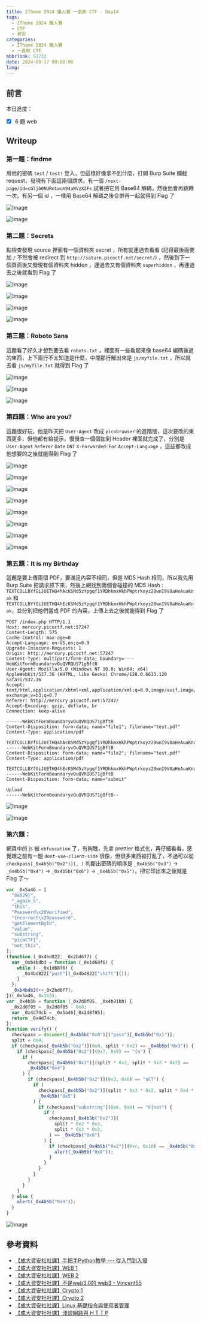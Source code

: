 ```yaml
---
title: IThome 2024 鐵人賽 一直刷 CTF - Day14
tags:
  - IThome 2024 鐵人賽
  - CTF
  - 資安
categories:
  - IThome 2024 鐵人賽
  - 一直刷 CTF
abbrlink: 53732
date: 2024-09-17 00:00:00
lang:
---
```


## 前言

本日進度：

- [x] 6 題 web

<!--more-->

## Writeup

### 第一題：findme

用他的密碼 `test` / `test!` 登入，但這樣好像拿不到什麼，打開 Burp Suite 攔截 request，發現有下面這兩個請求，有一個 `/next-page/id=cGljb0NURntwcm94aWVzX2Fs` 試著把它用 Base64 解碼，然後他會再跳轉一次，有另一個 id ，一樣用 Base64 解碼之後合併再一起就得到 Flag 了

![Image](https://i.imgur.com/JurqiNi.png)

![Image](https://i.imgur.com/8N2c80l.png)

### 第二題：Secrets

點檢查發現 source 裡面有一個資料夾 secret ，所有就連過去看看 (記得最後面要加 `/` 不然會被 redirect 到 `http://saturn.picoctf.net/secret/`) ，然後到下一個頁面後又發現有個資料夾 hidden ，連過去又有個資料夾 `superhidden` ，再連過去之後就看到 Flag 了

![Image](https://i.imgur.com/NnVrlp7.png)

![Image](https://i.imgur.com/UCD9hZ5.png)

![Image](https://i.imgur.com/3ZdYj17.png)

![Image](https://i.imgur.com/YVO0WGz.png)

### 第三題：Roboto Sans

這題看了好久才想到要去看 `robots.txt` ，裡面有一些看起來像 base64 編碼後過的東西，上下兩行不太知道是什麼，中間那行解出來是 `js/myfile.txt` ，所以就去看 `js/myfile.txt` 就得到 Flag 了

![Image](https://i.imgur.com/zdJtIB2.png)

![Image](https://i.imgur.com/acGFowS.png)

![Image](https://i.imgur.com/HdWPVny.png)

### 第四題：Who are you?

這題很好玩，他是昨天把 `User-Agent` 改成 `picobrowser` 的進階版，這次要改的東西更多，但他都有給提示，慢慢查一個個加到 Header 裡面就完成了，分別是 `User-Agent` `Referer` `Date`  `DNT` `X-Forwarded-For` `Accept-Language` ，這些都改成他想要的之後就能得到 Flag 了

![Image](https://i.imgur.com/D0TWN28.png)

![Image](https://i.imgur.com/aGCEPCf.png)

![Image](https://i.imgur.com/jxwsbkn.png)

![Image](https://i.imgur.com/0KYHVMt.png)

![Image](https://i.imgur.com/gUxGPKj.png)

![Image](https://i.imgur.com/6xnFkJB.png)

![Image](https://i.imgur.com/P6e6nSb.png)

![Image](https://i.imgur.com/rVhV8iN.png)

### 第五題：It is my Birthday

這題是要上傳兩個 PDF，要滿足內容不相同，但是 MD5 Hash 相同，所以我先用 Burp Suite 把請求抓下來，然後上網找到兩個會碰撞的 MD5 Hash : `TEXTCOLLBYfGiJUETHQ4hAcKSMd5zYpgqf1YRDhkmxHkhPWptrkoyz28wnI9V0aHeAuaKnak` 和 `TEXTCOLLBYfGiJUETHQ4hEcKSMd5zYpgqf1YRDhkmxHkhPWptrkoyz28wnI9V0aHeAuaKnak`，並分別把他們當成 PDF 的內容，上傳上去之後就能得到 Flag 了

```http
POST /index.php HTTP/1.1
Host: mercury.picoctf.net:57247
Content-Length: 575
Cache-Control: max-age=0
Accept-Language: en-US,en;q=0.9
Upgrade-Insecure-Requests: 1
Origin: http://mercury.picoctf.net:57247
Content-Type: multipart/form-data; boundary=----WebKitFormBoundaryvOuQVRQUS71gBftB
User-Agent: Mozilla/5.0 (Windows NT 10.0; Win64; x64) AppleWebKit/537.36 (KHTML, like Gecko) Chrome/128.0.6613.120 Safari/537.36
Accept: text/html,application/xhtml+xml,application/xml;q=0.9,image/avif,image/webp,image/apng,*/*;q=0.8,application/signed-exchange;v=b3;q=0.7
Referer: http://mercury.picoctf.net:57247/
Accept-Encoding: gzip, deflate, br
Connection: keep-alive

------WebKitFormBoundaryvOuQVRQUS71gBftB
Content-Disposition: form-data; name="file1"; filename="test.pdf"
Content-Type: application/pdf

TEXTCOLLBYfGiJUETHQ4hAcKSMd5zYpgqf1YRDhkmxHkhPWptrkoyz28wnI9V0aHeAuaKnak
------WebKitFormBoundaryvOuQVRQUS71gBftB
Content-Disposition: form-data; name="file2"; filename="test.pdf"
Content-Type: application/pdf

TEXTCOLLBYfGiJUETHQ4hEcKSMd5zYpgqf1YRDhkmxHkhPWptrkoyz28wnI9V0aHeAuaKnak
------WebKitFormBoundaryvOuQVRQUS71gBftB
Content-Disposition: form-data; name="submit"

Upload
------WebKitFormBoundaryvOuQVRQUS71gBftB--
```

![Image](https://i.imgur.com/Rf6b5uB.png)

![Image](https://i.imgur.com/TiVm1g4.png)

### 第六題：

網頁中的 js 被 `obfuscation` 了，有夠醜，先拿 prettier 格式化，再仔細看看，感覺跟之前有一題 `dont-use-client-side` 很像，但很多東西被打亂了，不過可以從 `checkpass[_0x4b5b("0x2")](, )` 判斷出密碼的順序是 `_0x4b5b("0x3")` -> `_0x4b5b("0x4")` -> `_0x4b5b("0x6")` -> `_0x4b5b("0x5")`，把它印出來之後就是 Flag 了～

```javascript
var _0x5a46 = [
  "0a029}",
  "_again_5",
  "this",
  "Password\x20Verified",
  "Incorrect\x20password",
  "getElementById",
  "value",
  "substring",
  "picoCTF{",
  "not_this",
];
(function (_0x4bd822, _0x2bd6f7) {
  var _0xb4bdb3 = function (_0x1d68f6) {
    while (--_0x1d68f6) {
      _0x4bd822["push"](_0x4bd822["shift"]());
    }
  };
  _0xb4bdb3(++_0x2bd6f7);
})(_0x5a46, 0x1b3);
var _0x4b5b = function (_0x2d8f05, _0x4b81bb) {
  _0x2d8f05 = _0x2d8f05 - 0x0;
  var _0x4d74cb = _0x5a46[_0x2d8f05];
  return _0x4d74cb;
};
function verify() {
  checkpass = document[_0x4b5b("0x0")]("pass")[_0x4b5b("0x1")];
  split = 0x4;
  if (checkpass[_0x4b5b("0x2")](0x0, split * 0x2) == _0x4b5b("0x3")) {
    if (checkpass[_0x4b5b("0x2")](0x7, 0x9) == "{n") {
      if (
        checkpass[_0x4b5b("0x2")](split * 0x2, split * 0x2 * 0x2) ==
        _0x4b5b("0x4")
      ) {
        if (checkpass[_0x4b5b("0x2")](0x3, 0x6) == "oCT") {
          if (
            checkpass[_0x4b5b("0x2")](split * 0x3 * 0x2, split * 0x4 * 0x2) ==
            _0x4b5b("0x5")
          ) {
            if (checkpass["substring"](0x6, 0xb) == "F{not") {
              if (
                checkpass[_0x4b5b("0x2")](
                  split * 0x2 * 0x2,
                  split * 0x3 * 0x2,
                ) == _0x4b5b("0x6")
              ) {
                if (checkpass[_0x4b5b("0x2")](0xc, 0x10) == _0x4b5b("0x7")) {
                  alert(_0x4b5b("0x8"));
                }
              }
            }
          }
        }
      }
    }
  } else {
    alert(_0x4b5b("0x9"));
  }
}
```

![Image](https://i.imgur.com/Er686nJ.png)

## 參考資料

- [【成大資安社社課】手把手Python教學 --- 從入門到入侵](https://youtu.be/-cMOv9QudOk?list=PLFFwfkaPB2mra818QJIiPJtXFShdndl9z)
- [【成大資安社社課】WEB 1](https://youtu.be/N60VGmhfhy0?list=PLFFwfkaPB2mra818QJIiPJtXFShdndl9z)
- [【成大資安社社課】WEB 2](https://youtu.be/PqydmB-IoYc?list=PLFFwfkaPB2mra818QJIiPJtXFShdndl9z)
- [【成大資安社社課】不是web3.0的 web3 - Vincent55](https://youtu.be/xjnAnrfApJo?list=PLFFwfkaPB2mqsfIQvdoT6xc0CziXhmrEV)
- [【成大資安社社課】Crypto 1](https://youtu.be/nVXA9S9Y07M?list=PLFFwfkaPB2mra818QJIiPJtXFShdndl9z)
- [【成大資安社社課】Crypto 2](https://youtu.be/LtWiQxbMjwg?list=PLFFwfkaPB2mra818QJIiPJtXFShdndl9z)
- [【成大資安社社課】Linux 基礎指令與使用者管理](https://youtu.be/8WVrUqjBsRE?list=PLFFwfkaPB2mra818QJIiPJtXFShdndl9z)
- [【成大資安社社課】淺談網路與 H T T P](https://youtu.be/pNhHXhPkNcE?list=PLFFwfkaPB2mra818QJIiPJtXFShdndl9z)
